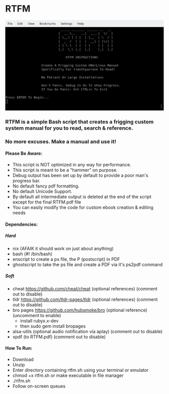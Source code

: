 # RTFM
 ![RTFM](https://github.com/timothywcrane/RTFM/blob/main/rtfm.png?raw=true)
    
### RTFM is a simple Bash script that creates a frigging custom system manual for you to read, search & reference.

### No more excuses. Make a manual and use it!

#### Please Be Aware:

* This script is NOT optimized in any way for performance. 
* This script is meant to be a "hammer" on purpose.
* Debug output has been set up by default to provide a poor man's progress bar. 
* No default fancy pdf formatting.
* No default Unicode Support.
* By default all intermediate output is deleted at the end of the script except for the final RTFM.pdf file
* You can easily modify the code for custom ebook creation & editing needs

#### Dependencies:

##### Hard
  
* nix (AFAIK it should work on just about anything)
* bash (#! /bin/bash)
* enscript to create a ps file, the P (postscript) in PDF
* ghostscript to take the ps file and create a PDF via it's ps2pdf command

##### Soft
  
* cheat https://github.com/cheat/cheat (optional references) (comment out to disable)
* tldr https://github.com/tldr-pages/tldr (optional references) (comment out to disable)
* bro pages https://github.com/hubsmoke/bro (optional reference) (uncomment to enable)
    * install rubyx.x-dev
    * then sudo gem install bropages
* alsa-utils (optional audio notification via aplay) (comment out to disable) 
* xpdf (to RTFM.pdf) (comment out to disable) 
 
#### How To Run:
 
* Download
* Unzip
* Enter directory containing rtfm.sh using your terminal or emulator
* chmod +x rtfm.sh or make executable in file manager
* ./rtfm.sh
* Follow on-screen queues
